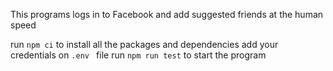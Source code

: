 This programs logs in to Facebook and add suggested friends at the human speed

run ```npm ci``` to install all the packages and dependencies
add your credentials on ```.env ``` file
run ```npm run test``` to start the program